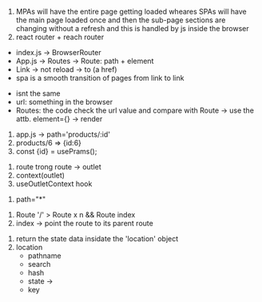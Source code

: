 <!-- MPA SPA -->

1. MPAs will have the entire page getting loaded wheares SPAs will have the main page loaded once and then the sub-page sections are changing without a refresh and this is handled by js inside the browser
2. react router + reach router

<!-- defiiing routes - static routes -->

- index.js -> BrowserRouter
- App.js -> Routes -> Route: path + element
- Link -> not reload -> to (a href)
- spa is a smooth transition of pages from link to link

<!-- url & routes -->

- isnt the same
- url: something in the browser
- Routes: the code check the url value and compare with Route -> use the attb. element={} -> render

<!-- dynamic -->

1. app.js -> path='products/:id'
2. products/6 => {id:6}
3. const {id} = usePrams();

<!-- nested routes - <Outlet/> -->

1. route trong route -> outlet
2. context(outlet)
3. useOutletContext hook

<!-- 404 page -->

1. path="\*"

<!-- parent route -->

1. Route '/' > Route x n && Route index
2. index -> point the route to its parent route

<!-- useLocation() -->

1. return the state data insidate the 'location' object
2. location
   - pathname
   - search
   - hash
   - state ->
   - key
